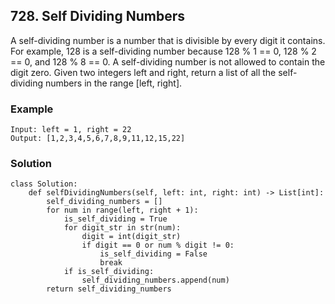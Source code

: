 ## 728. Self Dividing Numbers

A self-dividing number is a number that is divisible by every digit it contains.
For example, 128 is a self-dividing number because 128 % 1 == 0, 128 % 2 == 0, and 128 % 8 == 0.
A self-dividing number is not allowed to contain the digit zero.
Given two integers left and right, return a list of all the self-dividing numbers in the range [left, right].

### Example
```
Input: left = 1, right = 22
Output: [1,2,3,4,5,6,7,8,9,11,12,15,22]
```
### Solution
```
class Solution:
    def selfDividingNumbers(self, left: int, right: int) -> List[int]:
        self_dividing_numbers = []
        for num in range(left, right + 1):
            is_self_dividing = True
            for digit_str in str(num):
                digit = int(digit_str)
                if digit == 0 or num % digit != 0:
                    is_self_dividing = False
                    break
            if is_self_dividing:
                self_dividing_numbers.append(num)
        return self_dividing_numbers
```